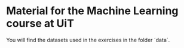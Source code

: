 # Material for the Machine Learning course at UiT

You will find the datasets used in the exercises in the folder ´data´.
